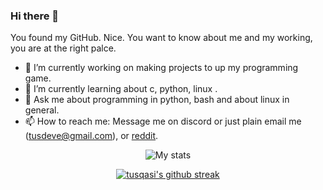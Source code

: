 ### Hi there 👋
You found my GitHub. Nice. You want to know about me and my working, you are at the right palce.

- 🔭 I’m currently working on making projects to up my programming game.
- 🌱 I’m currently learning about c, python, linux .
- 💬 Ask me about programming in python, bash and about linux in general.
- 📫 How to reach me: Message me on discord or just plain email me (tusdeve@gmail.com), or [reddit](https://www.reddit.com/user/tusqasi).  
<div align="center" >    
  
![My stats](https://github-readme-stats.vercel.app/api?username=tusqasi&show_icons=true&theme=merko)  
</div>   
   
<div align="center" >  

[![tusqasi's github streak](https://github-readme-streak-stats.herokuapp.com/?user=tusqasi&theme=blue-green)](https://github.com/DenverCoder1/github-readme-streak-stats)  
</div>

